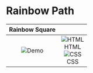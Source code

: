 # Rainbow Path

| Rainbow Square | |
| :-: | :-: |
| ![Demo](https://user-images.githubusercontent.com/85122787/160454183-af5c1773-024a-4ad4-856e-38a59f479305.gif) | ![HTML](https://user-images.githubusercontent.com/85122787/160475778-6f74522e-a751-44a2-af77-3ea2c37ecc90.png) <br>HTML<br> ![CSS](https://user-images.githubusercontent.com/85122787/160475856-f2e42aed-b6ed-49c2-9e84-5741d17afc5d.png) <br>CSS <br>|
